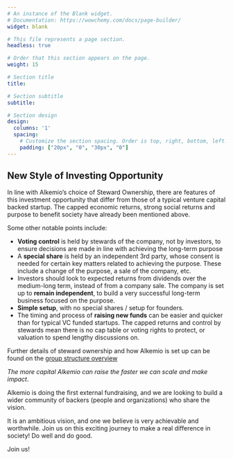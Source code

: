```yaml
---
# An instance of the Blank widget.
# Documentation: https://wowchemy.com/docs/page-builder/
widget: blank

# This file represents a page section.
headless: true

# Order that this section appears on the page.
weight: 15

# Section title
title: 

# Section subtitle
subtitle: 

# Section design
design:
  columns: '1'
  spacing:
    # Customize the section spacing. Order is top, right, bottom, left.
    padding: ["20px", "0", "30px", "0"]
---
```

## **New Style of Investing Opportunity**
In line with Alkemio’s choice of Steward Ownership, there are features of this investment opportunity that differ from those of a typical venture capital backed startup. The capped economic returns, strong social returns and purpose to benefit society have already been mentioned above. 


Some other notable points include:
*	**Voting control** is held by stewards of the company, not by investors, to ensure decisions are made in line with achieving the long-term purpose 
*	A **special share** is held by an independent 3rd party, whose consent is needed for certain key matters related to achieving the purpose. These include a change of the purpose, a sale of the company, etc.
*	Investors should look to expected returns from dividends over the medium-long term, instead of from a company sale. The company is set up to **remain independent**, to build a very successful long-term business focused on the purpose.
* **Simple setup**, with no special shares / setup for founders.
*	The timing and process of **raising new funds** can be easier and quicker than for typical VC funded startups. The capped returns and control by stewards mean there is no cap table or voting rights to protect, or valuation to spend lengthy discussions on. 

Further details of steward ownership and how Alkemio is set up can be found on the [group structure overview](./structure)

_The more capital Alkemio can raise the faster we can scale and make impact_. 

Alkemio is doing the first external fundraising, and we are looking to build a wider community of backers (people and organizations) who share the vision. 

It is an ambitious vision, and one we believe is very achievable and worthwhile. Join us on this exciting journey to make a real difference in society! Do well and do good.

Join us!
